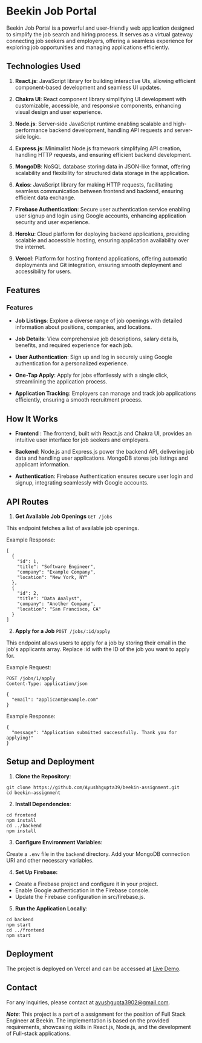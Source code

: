 # Beekin Job Portal

Beekin Job Portal is a powerful and user-friendly web application designed to simplify the job search and hiring process. It serves as a virtual gateway connecting job seekers and employers, offering a seamless experience for exploring job opportunities and managing applications efficiently.

## Technologies Used

1. **React.js**: JavaScript library for building interactive UIs, allowing efficient component-based development and seamless UI updates.

2. **Chakra UI**: React component library simplifying UI development with customizable, accessible, and responsive components, enhancing visual design and user experience.

3. **Node.js**: Server-side JavaScript runtime enabling scalable and high-performance backend development, handling API requests and server-side logic.

4. **Express.js**: Minimalist Node.js framework simplifying API creation, handling HTTP requests, and ensuring efficient backend development.

5. **MongoDB**: NoSQL database storing data in JSON-like format, offering scalability and flexibility for structured data storage in the application.

6. **Axios**: JavaScript library for making HTTP requests, facilitating seamless communication between frontend and backend, ensuring efficient data exchange.

7. **Firebase Authentication**: Secure user authentication service enabling user signup and login using Google accounts, enhancing application security and user experience.

8. **Heroku**: Cloud platform for deploying backend applications, providing scalable and accessible hosting, ensuring application availability over the internet.

9. **Vercel**: Platform for hosting frontend applications, offering automatic deployments and Git integration, ensuring smooth deployment and accessibility for users.


## Features

### Features

- **Job Listings**: Explore a diverse range of job openings with detailed information about positions, companies, and locations.

- **Job Details**: View comprehensive job descriptions, salary details, benefits, and required experience for each job.

- **User Authentication**: Sign up and log in securely using Google authentication for a personalized experience.

- **One-Tap Apply**: Apply for jobs effortlessly with a single click, streamlining the application process.

- **Application Tracking**: Employers can manage and track job applications efficiently, ensuring a smooth recruitment process.

## How It Works
- **Frontend** : The frontend, built with React.js and Chakra UI, provides an intuitive user interface for job seekers and employers.

- **Backend**: Node.js and Express.js power the backend API, delivering job data and handling user applications. MongoDB stores job listings and applicant information.

- **Authentication**: Firebase Authentication ensures secure user login and signup, integrating seamlessly with Google accounts.

## API Routes

1. **Get Available Job Openings**
`GET /jobs`

This endpoint fetches a list of available job openings.

Example Response:
```
[
  {
    "id": 1,
    "title": "Software Engineer",
    "company": "Example Company",
    "location": "New York, NY"
  },
  {
    "id": 2,
    "title": "Data Analyst",
    "company": "Another Company",
    "location": "San Francisco, CA"
  }
]
```
2. **Apply for a Job**
`POST /jobs/:id/apply`

This endpoint allows users to apply for a job by storing their email in the job's applicants array. Replace :id with the ID of the job you want to apply for.

Example Request:
```
POST /jobs/1/apply
Content-Type: application/json

{
  "email": "applicant@example.com"
}

```
Example Response:
```
{
  "message": "Application submitted successfully. Thank you for applying!"
}

```

## Setup and Deployment

1. **Clone the Repository**:
```
git clone https://github.com/Ayushhgupta39/beekin-assignment.git
cd beekin-assignment
```

2. **Install Dependencies**:
```
cd frontend
npm install
cd ../backend
npm install

```

3. **Configure Environment Variables**:

Create a `.env` file in the `backend` directory.
Add your MongoDB connection URI and other necessary variables.

4. **Set Up Firebase:**
- Create a Firebase project and configure it in your project.
- Enable Google authentication in the Firebase console.
- Update the Firebase configuration in src/firebase.js.

5. **Run the Application Locally**:
``` 
cd backend
npm start
cd ../frontend
npm start
```

## Deployment

The project is deployed on Vercel and can be accessed at [Live Demo](https://ayush-openinapp.vercel.app/).

## Contact
For any inquiries, please contact at ayushgupta3902@gmail.com.

***Note***: This project is a part of a assignment for the position of Full Stack Engineer at Beekin. The implementation is based on the provided requirements, showcasing skills in React.js, Node.js, and the development of Full-stack applications.